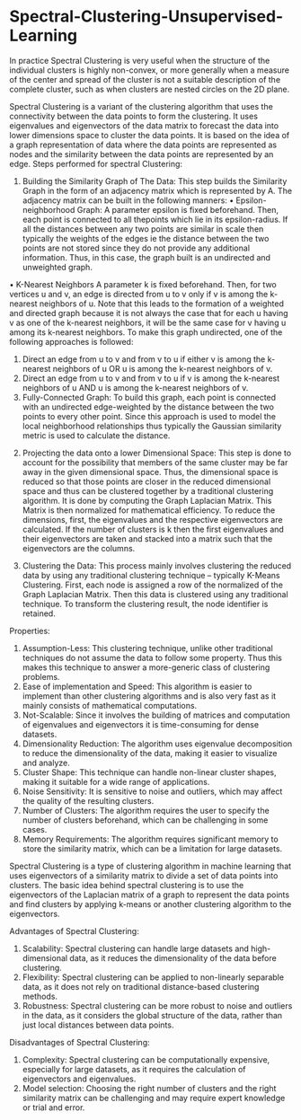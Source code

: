# Spectral-Clustering-Unsupervised-Learning
In practice Spectral Clustering is very useful when the structure of the individual clusters is highly non-convex, or more generally when a measure of the center and spread of the cluster is not a suitable description of the complete cluster, such as when clusters are nested circles on the 2D plane.

Spectral Clustering is a variant of the clustering algorithm that uses the connectivity between the data points to form the clustering. It uses eigenvalues and eigenvectors of the data matrix to forecast the data into lower dimensions space to cluster the data points. It is based on the idea of a graph representation of data where the data points are represented as nodes and the similarity between the data points are represented by an edge. 
Steps performed for spectral Clustering:

1) Building the Similarity Graph of The Data: This step builds the Similarity Graph in the form of an adjacency matrix which is represented by A. The adjacency matrix can be built in the following manners:
•	Epsilon-neighborhood Graph: A parameter epsilon is fixed beforehand. Then, each point is connected to all thepoints which lie in its epsilon-radius. If all the distances between any two points are similar in scale then typically the weights of the edges ie the distance between the two points are not stored since they do not provide any additional information. Thus, in this case, the graph built is an undirected and unweighted graph.

•	K-Nearest Neighbors A parameter k is fixed beforehand. Then, for two vertices u and v, an edge is directed from u to v only if v is among the k-nearest neighbors of u. Note that this leads to the formation of a weighted and directed graph because it is not always the case that for each u having v as one of the k-nearest neighbors, it will be the same case for v having u among its k-nearest neighbors. To make this graph undirected, one of the following approaches is followed:

1.	Direct an edge from u to v and from v to u if either v is among the k-nearest neighbors of u OR u is among the k-nearest neighbors of v.
2.	Direct an edge from u to v and from v to u if v is among the k-nearest neighbors of u AND u is among the k-nearest neighbors of v.
3.	Fully-Connected Graph: To build this graph, each point is connected with an undirected edge-weighted by the distance between the two points to every other point. Since this approach is used to model the local neighborhood relationships thus typically the Gaussian similarity metric is used to calculate the distance.

2) Projecting the data onto a lower Dimensional Space: This step is done to account for the possibility that members of the same cluster may be far away in the given dimensional space. Thus, the dimensional space is reduced so that those points are closer in the reduced dimensional space and thus can be clustered together by a traditional clustering algorithm. It is done by computing the Graph Laplacian Matrix. 
This Matrix is then normalized for mathematical efficiency. To reduce the dimensions, first, the eigenvalues and the respective eigenvectors are calculated. If the number of clusters is k then the first eigenvalues and their eigenvectors are taken and stacked into a matrix such that the eigenvectors are the columns.

3) Clustering the Data: This process mainly involves clustering the reduced data by using any traditional clustering technique – typically K-Means Clustering. First, each node is assigned a row of the normalized of the Graph Laplacian Matrix. Then this data is clustered using any traditional technique. To transform the clustering result, the node identifier is retained.

Properties:

1.	Assumption-Less: This clustering technique, unlike other traditional techniques do not assume the data to follow some property. Thus this makes this technique to answer a more-generic class of clustering problems.
2.	Ease of implementation and Speed: This algorithm is easier to implement than other clustering algorithms and is also very fast as it mainly consists of mathematical computations.
3.	Not-Scalable: Since it involves the building of matrices and computation of eigenvalues and eigenvectors it is time-consuming for dense datasets.
4.	Dimensionality Reduction: The algorithm uses eigenvalue decomposition to reduce the dimensionality of the data, making it easier to visualize and analyze.
5.	Cluster Shape: This technique can handle non-linear cluster shapes, making it suitable for a wide range of applications.
6.	Noise Sensitivity: It is sensitive to noise and outliers, which may affect the quality of the resulting clusters.
7.	Number of Clusters: The algorithm requires the user to specify the number of clusters beforehand, which can be challenging in some cases.
8.	Memory Requirements: The algorithm requires significant memory to store the similarity matrix, which can be a limitation for large datasets.

Spectral Clustering is a type of clustering algorithm in machine learning that uses eigenvectors of a similarity matrix to divide a set of data points into clusters. The basic idea behind spectral clustering is to use the eigenvectors of the Laplacian matrix of a graph to represent the data points and find clusters by applying k-means or another clustering algorithm to the eigenvectors.

Advantages of Spectral Clustering:

1.	Scalability: Spectral clustering can handle large datasets and high-dimensional data, as it reduces the dimensionality of the data before clustering.
3.	Flexibility: Spectral clustering can be applied to non-linearly separable data, as it does not rely on traditional distance-based clustering methods.
4.	Robustness: Spectral clustering can be more robust to noise and outliers in the data, as it considers the global structure of the data, rather than just local distances between data points.

Disadvantages of Spectral Clustering:

1.	Complexity: Spectral clustering can be computationally expensive, especially for large datasets, as it requires the calculation of eigenvectors and eigenvalues.
2.	Model selection: Choosing the right number of clusters and the right similarity matrix can be challenging and may require expert knowledge or trial and error.




